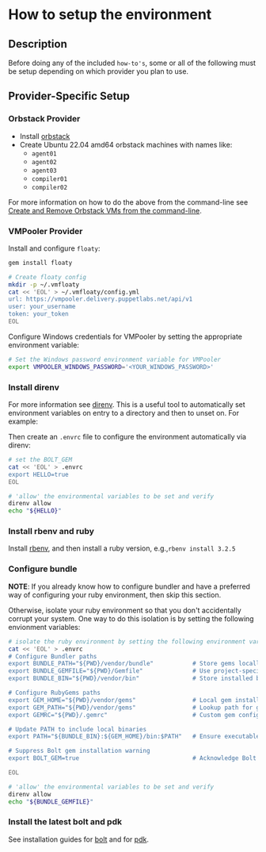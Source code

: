 # How to setup the environment

## Description

Before doing any of the included `how-to's`, some or all of the following must be setup depending on which provider you plan to use.

## Provider-Specific Setup

### Orbstack Provider

* Install [orbstack](https://docs.orbstack.dev)
* Create Ubuntu 22.04 amd64 orbstack machines with names like:
  * `agent01`
  * `agent02`
  * `agent03`
  * `compiler01`
  * `compiler02`

For more information on how to do the above from the command-line see [Create and Remove Orbstack VMs from the command-line](how_to_create_and_remove_orbstack_vms_from_cli.md).

### VMPooler Provider

Install and configure `floaty`:

```bash
gem install floaty

# Create floaty config
mkdir -p ~/.vmfloaty
cat << 'EOL' > ~/.vmfloaty/config.yml
url: https://vmpooler.delivery.puppetlabs.net/api/v1
user: your_username
token: your_token
EOL
```

Configure Windows credentials for VMPooler by setting the appropriate environment variable:

```bash
# Set the Windows password environment variable for VMPooler
export VMPOOLER_WINDOWS_PASSWORD='<YOUR_WINDOWS_PASSWORD>'
```

### Install direnv

For more information see [direnv](https://direnv.net).  This is a useful tool to automatically set environment variables on entry to a directory and then to unset on.  For example:

Then create an `.envrc` file to configure the environment automatically via direnv:

```bash
# set the BOLT_GEM
cat << 'EOL' > .envrc
export HELLO=true
EOL

# 'allow' the environmental variables to be set and verify
direnv allow
echo "${HELLO}"
```

### Install rbenv and ruby

Install [rbenv](https://github.com/rbenv/rbenv), and then install a ruby version, e.g.,`rbenv install 3.2.5`

### Configure bundle

**NOTE**: If you already know how to configure bundler and have a preferred way of configuring your ruby environment, then skip this section.

Otherwise, isolate your ruby environment so that you don't accidentally corrupt your system.  One way to do this isolation is by setting the following envionment variables:

```bash
# isolate the ruby environment by setting the following environment variables for bundle and gem installations
cat << 'EOL' > .envrc
# Configure Bundler paths  
export BUNDLE_PATH="${PWD}/vendor/bundle"           # Store gems locally  
export BUNDLE_GEMFILE="${PWD}/Gemfile"              # Use project-specific Gemfile  
export BUNDLE_BIN="${PWD}/vendor/bin"               # Store installed binaries  

# Configure RubyGems paths  
export GEM_HOME="${PWD}/vendor/gems"                # Local gem installation directory  
export GEM_PATH="${PWD}/vendor/gems"                # Lookup path for gems  
export GEMRC="${PWD}/.gemrc"                        # Custom gem configuration  

# Update PATH to include local binaries  
export PATH="${BUNDLE_BIN}:${GEM_HOME}/bin:$PATH"   # Ensure executables are found  

# Suppress Bolt gem installation warning  
export BOLT_GEM=true                                # Acknowledge Bolt is installed as a gem  

EOL

# 'allow' the environmental variables to be set and verify
direnv allow
echo "${BUNDLE_GEMFILE}"
```

### Install the latest bolt and pdk

See installation guides for [bolt](https://www.puppet.com/docs/bolt/latest/bolt_installing) and for [pdk](https://www.puppet.com/docs/pdk/3.x/pdk_install).
